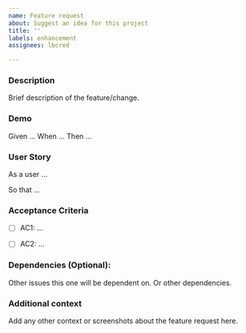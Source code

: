 ```yaml
---
name: Feature request
about: Suggest an idea for this project
title: ''
labels: enhancement
assignees: lbcred

---
```


### Description 

Brief description of the feature/change.

### Demo

Given ...
When ...
Then ...

### User Story

As a user ...

So that ...

### Acceptance Criteria

- [ ] AC1: ...

- [ ] AC2: ...

### Dependencies (Optional):
Other issues this one will be dependent on.
Or other dependencies.

### Additional context
Add any other context or screenshots about the feature request here.
